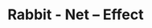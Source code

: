 ---
title: Rabbit - Net – Effect
builder: true
type: coming-soon

# Content section
sections:
  - headerSection
  - countdownSection
  - servicesSection
  - subscribeSection
  - teamSection
  - contactSection
  - mapSection

# Background effect
netEffect: 
  enable: true
   ### Use C++ Hex colors for this effects. Recommended free program ColorMania.
  backgroundColor: 0x23153c
  color: 0xff3f81
  points: 10
  maxDistance: 20
  spacing: 15

---